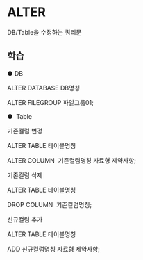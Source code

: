 # ALTER

DB/Table을 수정하는 쿼리문

## 학습

● DB

ALTER DATABASE DB명칭

ALTER FILEGROUP 파일그룹01;

●  Table

기존컬럼 변경

ALTER TABLE 테이블명칭

ALTER COLUMN  기존컬럼명칭 자료형 제약사항;

기존컬럼 삭제

ALTER TABLE 테이블명칭

DROP COLUMN  기존컬럼명칭;

신규컬럼 추가

ALTER TABLE 테이블명칭

ADD 신규컬럼명칭 자료형 제약사항;
